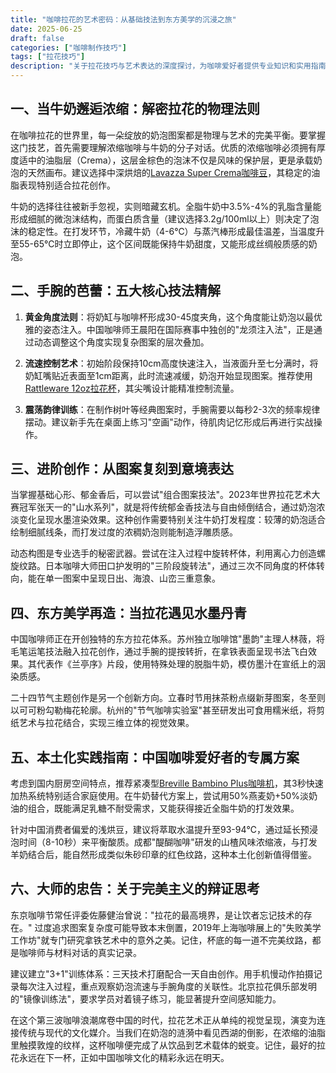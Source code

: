 ```yaml
---
title: "咖啡拉花的艺术密码：从基础技法到东方美学的沉浸之旅"
date: 2025-06-25
draft: false
categories: ["咖啡制作技巧"]
tags: ["拉花技巧"]
description: "关于拉花技巧与艺术表达的深度探讨，为咖啡爱好者提供专业知识和实用指南。"
---
```


## 一、当牛奶邂逅浓缩：解密拉花的物理法则

在咖啡拉花的世界里，每一朵绽放的奶泡图案都是物理与艺术的完美平衡。要掌握这门技艺，首先需要理解浓缩咖啡与牛奶的分子对话。优质的浓缩咖啡必须拥有厚度适中的油脂层（Crema），这层金棕色的泡沫不仅是风味的保护层，更是承载奶泡的天然画布。建议选择中深烘焙的[Lavazza Super Crema咖啡豆](https://www.amazon.com/s?k=Lavazza%20Super%20Crema%E5%92%96%E5%95%A1%E8%B1%86&tag=coffeeprism-20)，其稳定的油脂表现特别适合拉花创作。

牛奶的选择往往被新手忽视，实则暗藏玄机。全脂牛奶中3.5%-4%的乳脂含量能形成细腻的微泡沫结构，而蛋白质含量（建议选择3.2g/100ml以上）则决定了泡沫的稳定性。在打发环节，冷藏牛奶（4-6℃）与蒸汽棒形成最佳温差，当温度升至55-65℃时立即停止，这个区间既能保持牛奶甜度，又能形成丝绸般质感的奶泡。

## 二、手腕的芭蕾：五大核心技法精解

1. **黄金角度法则**：将奶缸与咖啡杯形成30-45度夹角，这个角度能让奶泡以最优雅的姿态注入。中国咖啡师王晨阳在国际赛事中独创的"龙须注入法"，正是通过动态调整这个角度实现复杂图案的层次叠加。

2. **流速控制艺术**：初始阶段保持10cm高度快速注入，当液面升至七分满时，将奶缸嘴贴近表面至1cm距离，此时流速减缓，奶泡开始显现图案。推荐使用[Rattleware 12oz拉花杯](https://www.amazon.com/s?k=Rattleware%2012oz%E6%8B%89%E8%8A%B1%E6%9D%AF&tag=coffeeprism-20)，其尖嘴设计能精准控制流量。

3. **震荡韵律训练**：在制作树叶等经典图案时，手腕需要以每秒2-3次的频率规律摆动。建议新手先在桌面上练习"空画"动作，待肌肉记忆形成后再进行实战操作。

## 三、进阶创作：从图案复刻到意境表达

当掌握基础心形、郁金香后，可以尝试"组合图案技法"。2023年世界拉花艺术大赛冠军张天一的"山水系列"，就是将传统郁金香技法与自由倾倒结合，通过奶泡浓淡变化呈现水墨渲染效果。这种创作需要特别关注牛奶打发程度：较薄的奶泡适合绘制细腻线条，而打发过度的浓稠奶泡则能制造浮雕质感。

动态构图是专业选手的秘密武器。尝试在注入过程中旋转杯体，利用离心力创造螺旋纹路。日本咖啡大师田口护发明的"三阶段旋转法"，通过三次不同角度的杯体转向，能在单一图案中呈现日出、海浪、山峦三重意象。

## 四、东方美学再造：当拉花遇见水墨丹青

中国咖啡师正在开创独特的东方拉花体系。苏州独立咖啡馆"墨韵"主理人林薇，将毛笔运笔技法融入拉花创作，通过手腕的提按转折，在拿铁表面呈现书法飞白效果。其代表作《兰亭序》片段，使用特殊处理的脱脂牛奶，模仿墨汁在宣纸上的洇染质感。

二十四节气主题创作是另一个创新方向。立春时节用抹茶粉点缀新芽图案，冬至则以可可粉勾勒梅花轮廓。杭州的"节气咖啡实验室"甚至研发出可食用糯米纸，将剪纸艺术与拉花结合，实现三维立体的视觉效果。

## 五、本土化实践指南：中国咖啡爱好者的专属方案

考虑到国内厨房空间特点，推荐紧凑型[Breville Bambino Plus咖啡机](https://www.amazon.com/s?k=Breville%20Bambino%20Plus%E5%92%96%E5%95%A1%E6%9C%BA&tag=coffeeprism-20)，其3秒快速加热系统特别适合家庭使用。在牛奶替代方案上，尝试用50%燕麦奶+50%淡奶油的组合，既能满足乳糖不耐受需求，又能获得接近全脂牛奶的打发效果。

针对中国消费者偏爱的浅烘豆，建议将萃取水温提升至93-94℃，通过延长预浸泡时间（8-10秒）来平衡酸质。成都"醍醐咖啡"研发的山楂风味浓缩液，与打发羊奶结合后，能自然形成类似朱砂印章的红色纹路，这种本土化创新值得借鉴。

## 六、大师的忠告：关于完美主义的辩证思考

东京咖啡节常任评委佐藤健治曾说："拉花的最高境界，是让饮者忘记技术的存在。" 过度追求图案复杂度可能导致本末倒置，2019年上海咖啡展上的"失败美学工作坊"就专门研究拿铁艺术中的意外之美。记住，杯底的每一道不完美纹路，都是咖啡师与材料对话的真实记录。

建议建立"3+1"训练体系：三天技术打磨配合一天自由创作。用手机慢动作拍摄记录每次注入过程，重点观察奶泡流速与手腕角度的关联性。北京拉花俱乐部发明的"镜像训练法"，要求学员对着镜子练习，能显著提升空间感知能力。

在这个第三波咖啡浪潮席卷中国的时代，拉花艺术正从单纯的视觉呈现，演变为连接传统与现代的文化媒介。当我们在奶泡的涟漪中看见西湖的倒影，在浓缩的油脂里触摸敦煌的纹样，这杯咖啡便完成了从饮品到艺术载体的蜕变。记住，最好的拉花永远在下一杯，正如中国咖啡文化的精彩永远在明天。
